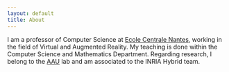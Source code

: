 ```yaml
---
layout: default
title: About
---
```


I am a professor of Computer Science at [Ecole Centrale Nantes][2879b393],
working in the field of Virtual and Augmented Reality. My teaching is done
within the Computer Science and Mathematics Department. Regarding research, I
belong to the [AAU][351651de] lab and am associated to the INRIA Hybrid team.

  [2879b393]: https://www.ec-nantes.fr "Ecole Centrale Nantes"
  [351651de]: https://aau.archi.fr

